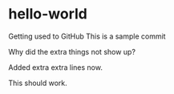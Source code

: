 # hello-world
Getting used to GitHub
This is a sample commit 


Why did the extra things not show up?

Added extra extra lines now.

This should work.
